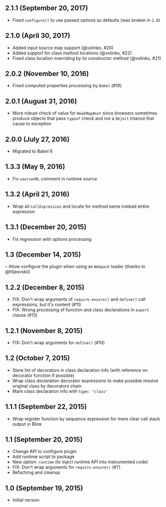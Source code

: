 ## 2.1.1 (September 20, 2017)

- Fixed `configure()` to use passed options as defaults (was broken in `2.0`)

## 2.1.0 (April 30, 2017)

- Added input source map support (@vslinko, #20)
- Added support for class method locations (@vslinko, #22)
- Fixed class location overriding by its constructor method (@vslinko, #21)

## 2.0.2 (November 10, 2016)

- Fixed computed properties processing by `Babel` (#19)

## 2.0.1 (August 31, 2016)

- More robust check of value for `WeakMap#set` since browsers sometimes produce objects that pass `typeof` check and not a `Object` intance that cause to exception

## 2.0.0 (July 27, 2016)

- Migrated to Babel 6

## 1.3.3 (May 9, 2016)

- Fix `sourceURL` comment in runtime source

## 1.3.2 (April 21, 2016)

- Wrap all `CallExpression` and locate for method name instead entire expression

## 1.3.1 (December 20, 2015)

- Fix regression with options processing

## 1.3 (December 14, 2015)

– Allow configure the plugin when using as `Webpack` loader (thanks to @filipovskii)

## 1.2.2 (December 8, 2015)

- FIX: Don't wrap arguments of `require.ensure()` and `define()` call expressions, but it's content (#11)
- FIX: Wrong processing of function and class declarations in `export` clause (#13)

## 1.2.1 (November 8, 2015)

- FIX: Don't wrap arguments for `define()` (#10)

## 1.2 (October 7, 2015)

- Store list of decorators in class declaration info (with reference on decorator function if possible)
- Wrap class declaration decorator expressions to make possible resolve original class by decorators chain
- Mark class declaration info with `type: "class"`

## 1.1.1 (September 22, 2015)

- Wrap register function by sequence expression for more clear call stack output in Blink

## 1.1 (September 20, 2015)

- Change API to configure plugin
- Add runtime script to package
- New option: `runtime` (to inject runtime API into instrumented code)
- FIX: Don't wrap arguments for `require.ensure()` (#7)
- Refactring and cleanup

## 1.0 (September 19, 2015)

- Initial version
